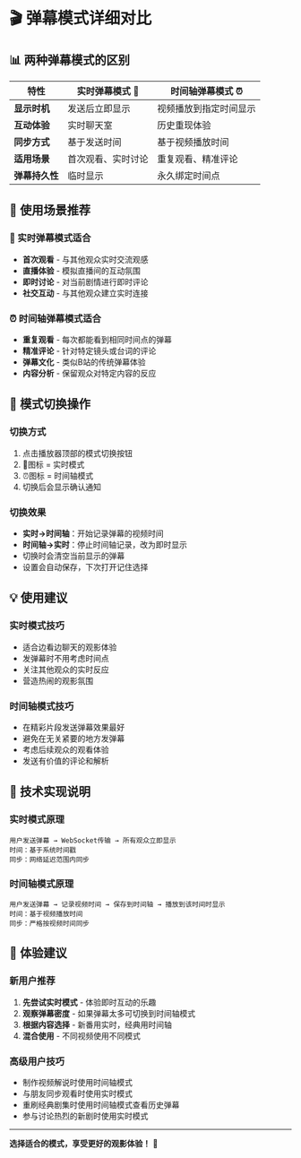 # 🎬 弹幕模式详细对比

## 📊 两种弹幕模式的区别

| 特性 | 实时弹幕模式 💬 | 时间轴弹幕模式 ⏰ |
|------|--------------|----------------|
| **显示时机** | 发送后立即显示 | 视频播放到指定时间显示 |
| **互动体验** | 实时聊天室 | 历史重现体验 |
| **同步方式** | 基于发送时间 | 基于视频播放时间 |
| **适用场景** | 首次观看、实时讨论 | 重复观看、精准评论 |
| **弹幕持久性** | 临时显示 | 永久绑定时间点 |

## 🎯 使用场景推荐

### 💬 实时弹幕模式适合

- **首次观看** - 与其他观众实时交流观感
- **直播体验** - 模拟直播间的互动氛围
- **即时讨论** - 对当前剧情进行即时评论
- **社交互动** - 与其他观众建立实时连接

### ⏰ 时间轴弹幕模式适合

- **重复观看** - 每次都能看到相同时间点的弹幕
- **精准评论** - 针对特定镜头或台词的评论
- **弹幕文化** - 类似B站的传统弹幕体验
- **内容分析** - 保留观众对特定内容的反应

## 🔄 模式切换操作

### 切换方式

1. 点击播放器顶部的模式切换按钮
2. 💬图标 = 实时模式
3. ⏰图标 = 时间轴模式
4. 切换后会显示确认通知

### 切换效果

- **实时→时间轴**：开始记录弹幕的视频时间
- **时间轴→实时**：停止时间轴记录，改为即时显示
- 切换时会清空当前显示的弹幕
- 设置会自动保存，下次打开记住选择

## 💡 使用建议

### 实时模式技巧

- 适合边看边聊天的观影体验
- 发弹幕时不用考虑时间点
- 关注其他观众的实时反应
- 营造热闹的观影氛围

### 时间轴模式技巧

- 在精彩片段发送弹幕效果最好
- 避免在无关紧要的地方发弹幕
- 考虑后续观众的观看体验
- 发送有价值的评论和解析

## 🔧 技术实现说明

### 实时模式原理

```
用户发送弹幕 → WebSocket传输 → 所有观众立即显示
时间：基于系统时间戳
同步：网络延迟范围内同步
```

### 时间轴模式原理

```
用户发送弹幕 → 记录视频时间 → 保存到时间轴 → 播放到该时间时显示
时间：基于视频播放时间
同步：严格按视频时间同步
```

## 🎉 体验建议

### 新用户推荐

1. **先尝试实时模式** - 体验即时互动的乐趣
2. **观察弹幕密度** - 如果弹幕太多可切换到时间轴模式
3. **根据内容选择** - 新番用实时，经典用时间轴
4. **混合使用** - 不同视频使用不同模式

### 高级用户技巧

- 制作视频解说时使用时间轴模式
- 与朋友同步观看时使用实时模式
- 重刷经典剧集时使用时间轴模式查看历史弹幕
- 参与讨论热烈的新剧时使用实时模式

---

**选择适合的模式，享受更好的观影体验！** 🎊

